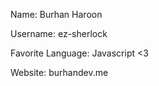 Name: Burhan Haroon

Username: ez-sherlock

Favorite Language: Javascript <3

Website: burhandev.me
